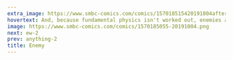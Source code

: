 ```yaml
---
extra_image: https://www.smbc-comics.com/comics/157018515420191004after.png
hovertext: And, because fundamental physics isn't worked out, enemies are everywhere!
image: https://www.smbc-comics.com/comics/1570185055-20191004.png
next: ew-2
prev: anything-2
title: Enemy
---
```


